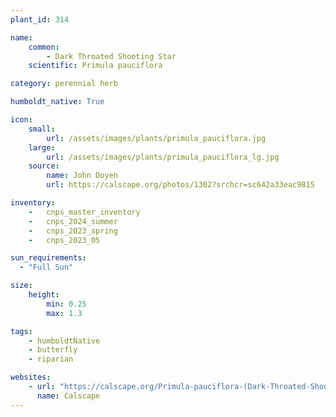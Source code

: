 ```yaml
---
plant_id: 314

name: 
    common:  
        - Dark Throated Shooting Star 
    scientific: Primula pauciflora 

category: perennial herb

humboldt_native: True

icon: 
    small: 
        url: /assets/images/plants/primula_pauciflora.jpg 
    large: 
        url: /assets/images/plants/primula_pauciflora_lg.jpg 
    source: 
        name: John Doyen 
        url: https://calscape.org/photos/1302?srchcr=sc642a33eac9815

inventory: 
    -   cnps_master_inventory
    -   cnps_2024_summer
    -   cnps_2023_spring
    -   cnps_2023_05 

sun_requirements:
  - "Full Sun"

size:
    height: 
        min: 0.25
        max: 1.3

tags: 
    - humboldtNative
    - butterfly
    - riparian

websites: 
    - url: "https://calscape.org/Primula-pauciflora-(Dark-Throated-Shooting-Star)"
      name: Calscape
---
```


